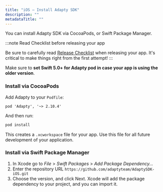 ```yaml
---
title: "iOS – Install Adapty SDK"
description: ""
metadataTitle: ""
---
```


You can install Adapty SDK via CocoaPods, or Swift Package Manager.

:::note
Read Checklist before releasing your app

Be sure to carefully read [Release Checklist](release-checklist) when releasing your app. It's critical to make things right from the first attempt!
:::

Make sure to **set Swift 5.0+ for Adapty pod in case your app is using the older version**.

### Install via CocoaPods

Add Adapty to your `Podfile`:

```shell title="Podfile"
pod 'Adapty', '~> 2.10.4'
```

And then run:

```sh title="Shell"
pod install
```

This creates a `.xcworkspace` file for your app. Use this file for all future development of your application.

### Install via Swift Package Manager

1. In Xcode go to _File_ > _Swift Packages_ > _Add Package Dependency..._
2. Enter the repository URL `https://github.com/adaptyteam/AdaptySDK-iOS.git`
3. Choose the version, and click Next. Xcode will add the package dependency to your project, and you can import it.